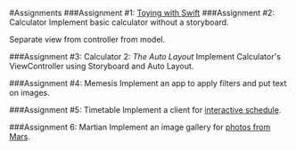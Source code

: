 #Assignments
###Assignment #1: [Toying with Swift](/task1)
###Assignment #2: Calculator
Implement basic calculator without a storyboard.

Separate view from controller from model.

###Assignment #3: Calculator 2: _The Auto Layout_
Implement Calculator's ViewController using Storyboard and Auto Layout.

###Assignment #4: Memesis
Implement an app to apply filters and put text on images.

###Assignment #5: Timetable
Implement a client for [interactive schedule](http://users.mmcs.sfedu.ru/~schedule/).

###Assignment 6: Martian
Implement an image gallery for [photos from Mars](https://api.nasa.gov/api.html#MarsPhotos).
